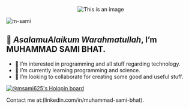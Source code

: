 <div align="center">

![This is an image](https://msami625.github.io/img/prof2.png)

</div>

<img src="https://komarev.com/ghpvc/?username=MSami625&style=flat-square&color=blue" alt="m-sami"/>

## 👋 *AsalamuAlaikum Warahmatullah*, I’m **MUHAMMAD SAMI BHAT**.
- 👀 I’m interested in programming and all stuff regarding technology.
- 🌱 I’m currently learning programming and science.
- 💞️ I’m looking to collaborate for creating some good and useful stuff.
 

[![@msami625's Holopin board](https://holopin.me/msami625)](https://holopin.io/@msami625)

Contact me at:(linkedin.com/in/muhammad-sami-bhat).

<!---
MSami625/MSami625 is a ✨ special ✨ repository because its `README.md` (this file) appears on your GitHub profile.
You can click the Preview link to take a look at your changes.
--->

